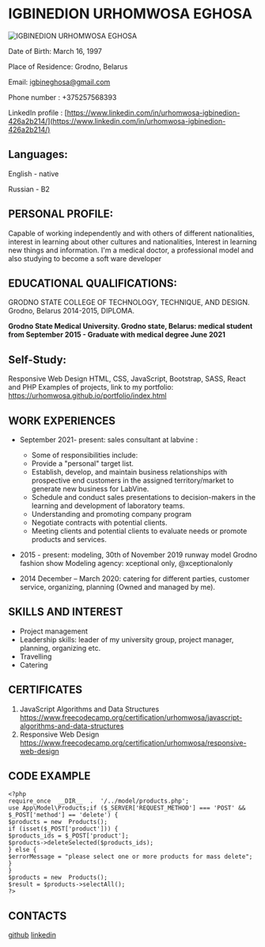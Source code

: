 
# IGBINEDION URHOMWOSA EGHOSA

![IGBINEDION URHOMWOSA EGHOSA](https://media-exp1.licdn.com/dms/image/D4D35AQGOZlpGzY2Cnw/profile-framedphoto-shrink_200_200/0/1628695001965?e=2147483647&v=beta&t=zpM2px-G8spCkXTFK8UDAA6cAX3poZ-H6bXEaiIqvPo)

Date of Birth: March 16, 1997

Place of Residence: Grodno, Belarus

Email:  [igbineghosa@gmail.com](mailto:igbineghosa@gmail.com)

Phone number : +375257568393

LinkedIn profile : [https://www.linkedin.com/in/urhomwosa-igbinedion-426a2b214/](https://www.linkedin.com/in/urhomwosa-igbinedion-426a2b214/)

## Languages:
English - native

Russian - B2

## PERSONAL PROFILE:

Capable of working independently and with others of different nationalities, interest in learning about other cultures and nationalities, Interest in learning new things and information.
I'm a medical doctor, a professional model and also studying to become a soft ware developer

## EDUCATIONAL QUALIFICATIONS:

GRODNO STATE COLLEGE OF TECHNOLOGY, TECHNIQUE, AND DESIGN. Grodno, Belarus 2014-2015, DIPLOMA.

**Grodno State Medical University. Grodno state, Belarus: 
medical student from September 2015 - Graduate with medical degree June 2021**


## Self-Study:
Responsive Web Design
HTML, CSS, JavaScript, Bootstrap, SASS, React and PHP
Examples of projects, link to my portfolio: https://urhomwosa.github.io/portfolio/index.html


## WORK EXPERIENCES

-   September 2021- present: sales consultant at labvine :
      - Some of responsibilities include:
      - Provide a "personal" target list.
      - Establish, develop, and maintain business relationships with prospective end customers in the assigned territory/market to generate new business for LabVine.
      - Schedule and conduct sales presentations to decision-makers in the learning and development of laboratory teams.
      - Understanding and promoting company program
      - Negotiate contracts with potential clients.
      - Meeting clients and potential clients to evaluate needs or promote products and services.
-   2015 - present: modeling, 30th of November 2019 runway model Grodno fashion show
Modeling agency: xceptional only, @xceptionalonly

-   2014 December – March 2020: catering for different parties, customer service, organizing, planning
(Owned and managed by me).


## SKILLS AND INTEREST

-   Project management
-   Leadership skills: leader of my university group, project manager, planning, organizing etc.
-   Travelling
-   Catering


##  CERTIFICATES
  
1.  JavaScript Algorithms and Data Structures
https://www.freecodecamp.org/certification/urhomwosa/javascript-algorithms-and-data-structures
2.  Responsive Web Design
https://www.freecodecamp.org/certification/urhomwosa/responsive-web-design


##  CODE EXAMPLE

    <?php
    require_once  __DIR__  .  '/../model/products.php';
    use App\Model\Products;if ($_SERVER['REQUEST_METHOD'] === 'POST' && $_POST['method'] == 'delete') {
    $products = new  Products();
    if (isset($_POST['product'])) {
    $products_ids = $_POST['product'];
    $products->deleteSelected($products_ids);
    } else {
    $errorMessage = "please select one or more products for mass delete";
    }
    }
    $products = new  Products();
    $result = $products->selectAll();
    ?>
 

## CONTACTS
[github](https://github.com/urhomwosa)
[linkedin](https://www.linkedin.com/in/urhomwosa-igbinedion-426a2b214/)
